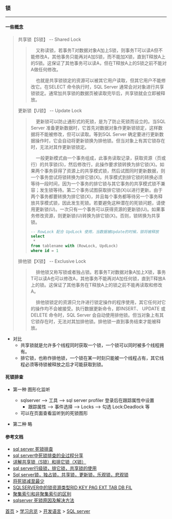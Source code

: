 ### 锁
-------

#### 一些概念
> 共享锁【S锁】 -- Shared Lock
>> &nbsp;&nbsp;&nbsp;&nbsp;又称读锁，若事务T对数据对象A加上S锁，则事务T可以读A但不能修改A，其他事务只能再对A加S锁，而不能加X锁，直到T释放A上的S锁。这保证了其他事务可以读A，但在T释放A上的S锁之前不能对A做任何修改。 
>> 
>> &nbsp;&nbsp;&nbsp;&nbsp;也就是共享锁锁定的资源可以被其它用户读取，但其它用户不能修改它。在SELECT 命令执行时，SQL Server 通常会对对象进行共享锁锁定。通常加共享锁的数据页被读取完毕后，共享锁就会立即被释放。
>
> 更新锁【U锁】 -- Update Lock 
>> &nbsp;&nbsp;&nbsp;&nbsp;更新锁可以防止通形式的死锁，是为了防止死锁而设立的。当SQL Server 准备更新数据时，它首先对数据对象作更新锁锁定，这样数据将不能被修改，但可以读取。等到SQL Server 确定要进行更新数据操作时，它会自动将更新锁换为排他锁。但当对象上有其它锁存在时，无法对其作更新锁锁定。
>>
>> &nbsp;&nbsp;&nbsp;&nbsp;一般更新模式由一个事务组成，此事务读取记录，获取资源（页或行）的共享锁(S)，然后修改行，此操作要求锁转换为排它锁(X)。如果两个事务获得了资源上的共享模式锁，然后试图同时更新数据，则一个事务尝试将锁转换为排它锁(X)。共享模式到排它锁的转换必须等待一段时间，因为一个事务的排它锁与其它事务的共享模式锁不兼容；发生锁等待。第二个事务试图获取排它锁(X)以进行更新。由于两个事务都要转换为排它锁(X)，并且每个事务都等待另一个事务释放共享模式锁，因此发生死锁。若要避免这种潜在的死锁问题，请使用更新锁(U)。一次只有一个事务可以获得资源的更新锁(U)。如果事务修改资源，则更新锁(U)转换为排它锁(X)。否则，锁转换为共享锁。
>> ```sql
>> -- RowLock 配合 UpdLock 使用，当数据被Update的时候，锁将被释放
>> select 
>>  * 
>> from tablename with (RowLock, UpdLock) 
>> where id = 1
>> ```
>
> 排他锁【X锁】 -- Exclusive Lock
>> &nbsp;&nbsp;&nbsp;&nbsp;排他锁又称写锁或者独占锁。若事务T对数据对象A加上X锁，事务T可以读A也可以修改A，其他事务不能再对A加任何锁，直到T释放A上的锁。这保证了其他事务在T释放A上的锁之前不能再读取和修改A。
>>
>> &nbsp;&nbsp;&nbsp;&nbsp;排他锁锁定的资源只允许进行锁定操作的程序使用，其它任何对它的操作均不会被接受。执行数据更新命令，即INSERT、 UPDATE 或DELETE 命令时，SQL Server 会自动使用排他锁。但当对象上有其它锁存在时，无法对其加排他锁。排他锁一直到事务结束才能被释放。

* 对比
  * 共享锁就是允许多个线程同时获取一个锁，一个锁可以同时被多个线程拥有。
  * 排它锁，也称作排他锁，一个锁在某一时刻只能被一个线程占有，其它线程必须等待锁被释放之后才可能获取到锁。


#### 死锁排查
* 第一种 图形化监听
  * sqlserver --> 工具 --> sql server profiler 登录后在跟踪属性中设置
    * 跟踪属性 --> 事件选择 --> Locks --> 勾选 Lock:Deadlock 等
  * 可以在页面查看监听到的死锁图形

* 第二种 略



#### 参考文档
* [sql server 死锁排查](https://blog.csdn.net/qq_18145031/article/details/80430972)
* [sql server中死锁排查的全过程分享](https://www.jb51.net/article/140439.htm)
* [详解共享锁（S锁）和排它锁（X锁）](https://blog.csdn.net/u012184539/article/details/88561195)
* [sql server行级锁，排它锁，共享锁的使用](https://www.cnblogs.com/johnblogs/p/9945802.html)
* [Sql server锁，独占锁，共享锁，更新锁，乐观锁，悲观锁](https://blog.csdn.net/paulin/article/details/2276800)
* [将死锁减至最少](https://blog.csdn.net/yz1988computer/article/details/12750535)
* [SQLSERVER中的锁资源类型RID KEY PAG EXT TAB DB FIL](https://blog.csdn.net/yabingshi_tech/article/details/29585469)
* [聚集索引和非聚集索引的区别](https://blog.csdn.net/riemann_/article/details/90324846)
* [sqlserver 死锁原因及解决方法](https://blog.csdn.net/u012752975/article/details/22412915)


[首页](../../../README.md) > [学习总览](../../../introduction/studyCatalogList.md) > [开发语言](../developmentLanguage.md) > [SQL server](SQLserver.md)
